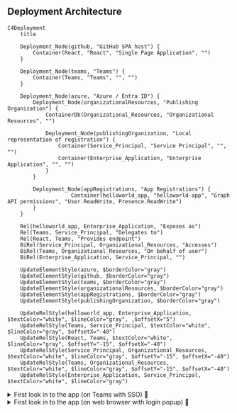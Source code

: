 ## Deployment Architecture 
```mermaid
C4Deployment
    title  
    
    Deployment_Node(github, "GitHub SPA host") {
        Container(React, "React", "Single Page Application", "")
    }

    Deployment_Node(teams, "Teams") {
        Container(Teams, "Teams", "", "")
    }

    Deployment_Node(azure, "Azure / Entra ID") {
        Deployment_Node(organizationalResources, "Publishing Organization") {
            ContainerDb(Organizational_Resources, "Organizational Resources", "")
            
            Deployment_Node(publishingOrganization, "Local representation of registration") {
                Container(Service_Principal, "Service Principal", "", "")
                Container(Enterprise_Application, "Enterprise Application", "", "")        
            }
        }

        Deployment_Node(appRegistrations, "App Registrations") {
                    Container(helloworld_app, "helloworld-app", "Graph API permissions", "User.ReadWrite, Presence.ReadWrite")
        }
    }
    
    Rel(helloworld_app, Enterprise_Application, "Exposes as")
    Rel(Teams, Service_Principal, "Delegates to")
    Rel(React, Teams, "Provides endpoint")
    BiRel(Service_Principal, Organizational_Resources, "Accesses")
    BiRel(Teams, Organizational_Resources, "On behalf of user")
    BiRel(Enterprise_Application, Service_Principal, "")

    UpdateElementStyle(azure, $borderColor="gray")
    UpdateElementStyle(github, $borderColor="gray")
    UpdateElementStyle(teams, $borderColor="gray")
    UpdateElementStyle(organizationalResources, $borderColor="gray")
    UpdateElementStyle(appRegistrations, $borderColor="gray")
    UpdateElementStyle(publishingOrganization, $borderColor="gray")
    
    UpdateRelStyle(helloworld_app, Enterprise_Application, $textColor="white", $lineColor="gray", ,$offsetX="5")
    UpdateRelStyle(Teams, Service_Principal, $textColor="white", $lineColor="gray", $offsetX="-40")
    UpdateRelStyle(React, Teams, $textColor="white", $lineColor="gray", $offsetY="-15", $offsetX="-40")
    UpdateRelStyle(Service_Principal, Organizational_Resources, $textColor="white", $lineColor="gray", $offsetY="-15", $offsetX="-40")
    UpdateRelStyle(Teams, Organizational_Resources, $textColor="white", $lineColor="gray", $offsetY="-15", $offsetX="-40")
    UpdateRelStyle(Enterprise_Application, Service_Principal, $textColor="white", $lineColor="gray")
```
<details>
  <summary>First look in to the app (on Teams with SSO) 👀</summary>
  <img src="https://github.com/user-attachments/assets/0a4db79b-b849-413f-a625-289d5a947d15"></img>
</details>

<details>
  <summary>First look in to the app (on web browser with login popup) 👀</summary>
  <img src="https://github.com/user-attachments/assets/3542b9ef-8520-4b82-829a-c1693895298e"></img>
</details>


